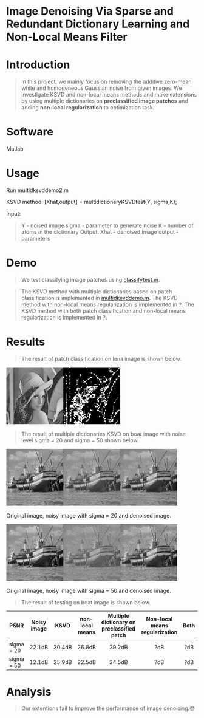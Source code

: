 # Image Denoising Via Sparse and Redundant Dictionary Learning and Non-Local Means Filter

# Introduction

> In this project, we mainly focus on removing the additive zero-mean white and homogeneous Gaussian noise from given images. We investigate KSVD and non-local means methods and make extensions by using multiple dictionaries on **preclassified image patches** and adding **non-local regularization** to optimization task.

# Software
Matlab

# Usage
Run multidksvddemo2.m

KSVD method:
[Xhat,output] = multidictionaryKSVDtest(Y, sigma,K);

Input:
> Y - noised image
> sigma - parameter to generate noise
> K - number of atoms in the dictionary
Output:
> Xhat - denoised image
> output - parameters

# Demo

> We test classifying image patches using [classifytest.m](./classifytest.m).

> The KSVD method with multiple dictionaries based on patch classification is implemented in [multidksvddemo.m](./multidksvddemo.m). The KSVD method with non-local means regularization is implemented in ?. The KSVD method with both patch classification and non-local means regularization is implemented in ?.

# Results

> The result of patch classification on lena image is shown below.

<img width="150" height="150" src="./result/lena.png"><img width="150" height="150" src="./result/lena_block.jpg">

> The result of multiple dictionaries KSVD on boat image with noise level sigma = 20 and sigma = 50 shown below.

<img width="150" height="150" src="./result/boat.png"><img width="150" height="150" src="./result/boat_noise20.jpg"><img width="150" height="150" src="./result/multid20.jpg">

Original image, noisy image with sigma = 20 and denoised image.

<img width="150" height="150" src="./result/boat.png"><img width="150" height="150" src="./result/boat_noise50.jpg"><img width="150" height="150" src="./result/multid50.jpg">

Original image, noisy image with sigma = 50 and denoised image.

> The result of testing on boat image is shown below.

| PSNR | Noisy image | KSVD |non-local means |Multiple dictionary on preclassified patch| Non-local means regularization| Both
| ------------- | :-------------: | :-------------: | :-------------: | :------------: | :-------------: | :-------------: |
| sigma = 20 |22.1dB  | 30.4dB | 26.8dB | 29.2dB| ?dB| ?dB|
| sigma = 50 |12.1dB  | 25.9dB | 22.5dB | 24.5dB| ?dB| ?dB|
# Analysis

> Our extentions fail to improve the performance of image denoising.:cold_sweat:
